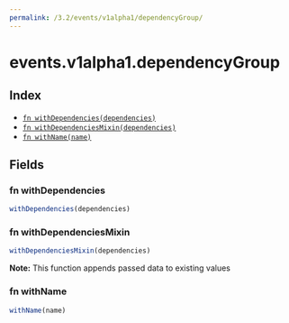 ```yaml
---
permalink: /3.2/events/v1alpha1/dependencyGroup/
---
```


# events.v1alpha1.dependencyGroup



## Index

* [`fn withDependencies(dependencies)`](#fn-withdependencies)
* [`fn withDependenciesMixin(dependencies)`](#fn-withdependenciesmixin)
* [`fn withName(name)`](#fn-withname)

## Fields

### fn withDependencies

```ts
withDependencies(dependencies)
```



### fn withDependenciesMixin

```ts
withDependenciesMixin(dependencies)
```



**Note:** This function appends passed data to existing values

### fn withName

```ts
withName(name)
```

